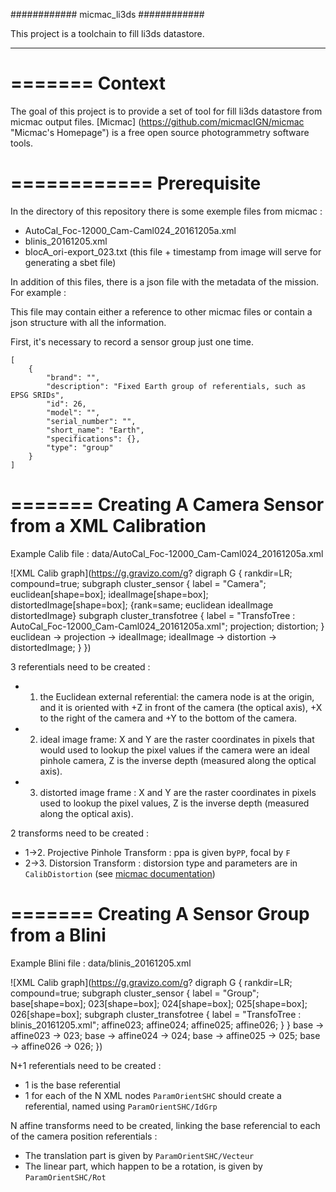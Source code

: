 ############
micmac_li3ds
############

This project is a toolchain to fill li3ds datastore.

----

=======
Context
=======

The goal of this project is to provide a set of tool for fill li3ds datastore from micmac output files. [Micmac] (https://github.com/micmacIGN/micmac "Micmac's Homepage") is a free open source photogrammetry software tools.

============
Prerequisite
============

In the directory of this repository there is some exemple files from micmac : 
- AutoCal_Foc-12000_Cam-Caml024_20161205a.xml
- blinis_20161205.xml
- blocA_ori-export_023.txt (this file + timestamp from image will serve for generating a sbet file)


In addition of this files, there is a json file with the metadata of the mission. For example :

This file may contain either a reference to other micmac files or contain a json structure with all the information.

First, it's necessary to record a sensor group just one time.

```
[
    {
        "brand": "",
        "description": "Fixed Earth group of referentials, such as EPSG SRIDs",
        "id": 26,
        "model": "",
        "serial_number": "",
        "short_name": "Earth",
        "specifications": {},
        "type": "group"
    }
]
```

=======
Creating A Camera Sensor from a XML Calibration
=======
Example Calib file : data/AutoCal_Foc-12000_Cam-Caml024_20161205a.xml

![XML Calib graph](https://g.gravizo.com/g?
  digraph G {
    rankdir=LR;
    compound=true;
    subgraph cluster_sensor {
      label = "Camera";
      euclidean[shape=box];
      idealImage[shape=box];
      distortedImage[shape=box];
      {rank=same; euclidean idealImage distortedImage}
    subgraph cluster_transfotree {
      label = "TransfoTree : AutoCal_Foc-12000_Cam-Caml024_20161205a.xml";
      projection;
      distortion;
    }
    euclidean -> projection -> idealImage;
    idealImage -> distortion -> distortedImage;
    }
  })


3 referentials need to be created :
- 1. the Euclidean external referential: the camera node is at the origin, and it is oriented with +Z in front of the camera (the optical axis), +X to the right of the camera and +Y to the bottom of the camera.
- 2. ideal image frame: X and Y are the raster coordinates in pixels that would used to lookup the pixel values if the camera were an ideal pinhole camera, Z is the inverse depth (measured along the optical axis).
- 3. distorted image frame : X and Y are the raster coordinates in pixels used to lookup the pixel values, Z is the inverse depth (measured along the optical axis).

2 transforms need to be created :
- 1->2. Projective Pinhole Transform : ppa is given by`PP`, focal by `F`
- 2->3. Distorsion Transform : distorsion type and parameters are in `CalibDistortion` (see [micmac documentation](https://github.com/micmacIGN/Documentation/blob/master/DocMicMac.pdf))


=======
Creating A Sensor Group from a Blini
=======
Example Blini file : data/blinis_20161205.xml

![XML Calib graph](https://g.gravizo.com/g?
  digraph G {
    rankdir=LR;
    compound=true;
    subgraph cluster_sensor {
      label = "Group";
      base[shape=box];
      023[shape=box];
      024[shape=box];
      025[shape=box];
      026[shape=box];
      subgraph cluster_transfotree {
        label = "TransfoTree : blinis_20161205.xml";
        affine023;
        affine024;
        affine025;
        affine026;
      }
    }
    base -> affine023 -> 023;
    base -> affine024 -> 024;
    base -> affine025 -> 025;
    base -> affine026 -> 026;
  })

N+1 referentials need to be created :
- 1 is the base referential
- 1 for each of the N XML nodes `ParamOrientSHC` should create a referential, named using `ParamOrientSHC/IdGrp`

N affine transforms need to be created, linking the base referencial to each of the camera position referentials :
- The translation part is given by `ParamOrientSHC/Vecteur`
- The linear part, which happen to be a rotation, is given by `ParamOrientSHC/Rot`
